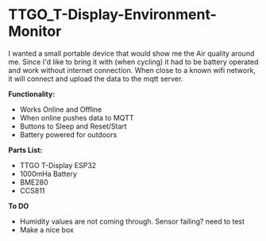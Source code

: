 # TTGO_T-Display-Environment-Monitor

I wanted a small portable device that would show me the Air quality around me. Since I'd like to bring it with (when cycling) it had to be battery operated and work without internet connection.
When close to a known wifi network, it will connect and upload the data to the mqtt server.

**Functionality:**
- Works Online and Offline
- When online pushes data to MQTT 
- Buttons to Sleep and Reset/Start
- Battery powered for outdoors

**Parts List:**
- TTGO T-Display ESP32
- 1000mHa Battery
- BME280
- CCS811

**To DO**
- Humidity values are not coming through. Sensor failing? need to test
- Make a nice box
